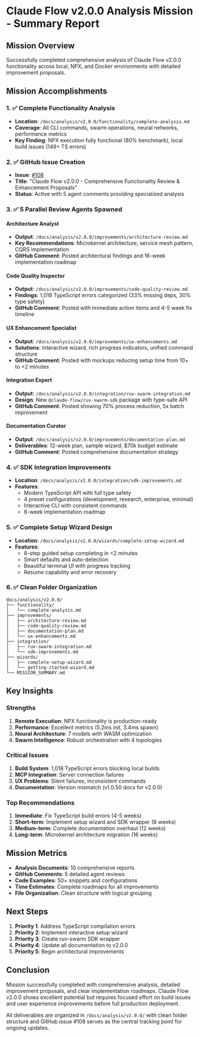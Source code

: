 # Claude Flow v2.0.0 Analysis Mission - Summary Report

## Mission Overview

Successfully completed comprehensive analysis of Claude Flow v2.0.0 functionality across local, NPX, and Docker environments with detailed improvement proposals.

## Mission Accomplishments

### 1. ✅ Complete Functionality Analysis
- **Location**: `/docs/analysis/v2.0.0/functionality/complete-analysis.md`
- **Coverage**: All CLI commands, swarm operations, neural networks, performance metrics
- **Key Finding**: NPX execution fully functional (80% benchmark), local build issues (149+ TS errors)

### 2. ✅ GitHub Issue Creation
- **Issue**: [#108](https://github.com/ruvnet/claude-code-flow/issues/108)
- **Title**: "Claude Flow v2.0.0 - Comprehensive Functionality Review & Enhancement Proposals"
- **Status**: Active with 5 agent comments providing specialized analysis

### 3. ✅ 5 Parallel Review Agents Spawned

#### Architecture Analyst
- **Output**: `/docs/analysis/v2.0.0/improvements/architecture-review.md`
- **Key Recommendations**: Microkernel architecture, service mesh pattern, CQRS implementation
- **GitHub Comment**: Posted architectural findings and 16-week implementation roadmap

#### Code Quality Inspector
- **Output**: `/docs/analysis/v2.0.0/improvements/code-quality-review.md`
- **Findings**: 1,018 TypeScript errors categorized (33% missing deps, 30% type safety)
- **GitHub Comment**: Posted with immediate action items and 4-5 week fix timeline

#### UX Enhancement Specialist
- **Output**: `/docs/analysis/v2.0.0/improvements/ux-enhancements.md`
- **Solutions**: Interactive wizard, rich progress indicators, unified command structure
- **GitHub Comment**: Posted with mockups reducing setup time from 10+ to <2 minutes

#### Integration Expert
- **Output**: `/docs/analysis/v2.0.0/integration/ruv-swarm-integration.md`
- **Design**: New `@claude-flow/ruv-swarm-sdk` package with type-safe API
- **GitHub Comment**: Posted showing 70% process reduction, 5x batch improvement

#### Documentation Curator
- **Output**: `/docs/analysis/v2.0.0/improvements/documentation-plan.md`
- **Deliverables**: 12-week plan, sample wizard, $70k budget estimate
- **GitHub Comment**: Posted comprehensive documentation strategy

### 4. ✅ SDK Integration Improvements
- **Location**: `/docs/analysis/v2.0.0/integration/sdk-improvements.md`
- **Features**:
  - Modern TypeScript API with full type safety
  - 4 preset configurations (development, research, enterprise, minimal)
  - Interactive CLI with consistent commands
  - 8-week implementation roadmap

### 5. ✅ Complete Setup Wizard Design
- **Location**: `/docs/analysis/v2.0.0/wizards/complete-setup-wizard.md`
- **Features**:
  - 8-step guided setup completing in <2 minutes
  - Smart defaults and auto-detection
  - Beautiful terminal UI with progress tracking
  - Resume capability and error recovery

### 6. ✅ Clean Folder Organization
```
docs/analysis/v2.0.0/
├── functionality/
│   └── complete-analysis.md
├── improvements/
│   ├── architecture-review.md
│   ├── code-quality-review.md
│   ├── documentation-plan.md
│   └── ux-enhancements.md
├── integration/
│   ├── ruv-swarm-integration.md
│   └── sdk-improvements.md
├── wizards/
│   ├── complete-setup-wizard.md
│   └── getting-started-wizard.md
└── MISSION_SUMMARY.md
```

## Key Insights

### Strengths
1. **Remote Execution**: NPX functionality is production-ready
2. **Performance**: Excellent metrics (5.2ms init, 3.4ms spawn)
3. **Neural Architecture**: 7 models with WASM optimization
4. **Swarm Intelligence**: Robust orchestration with 4 topologies

### Critical Issues
1. **Build System**: 1,018 TypeScript errors blocking local builds
2. **MCP Integration**: Server connection failures
3. **UX Problems**: Silent failures, inconsistent commands
4. **Documentation**: Version mismatch (v1.0.50 docs for v2.0.0)

### Top Recommendations
1. **Immediate**: Fix TypeScript build errors (4-5 weeks)
2. **Short-term**: Implement setup wizard and SDK wrapper (8 weeks)
3. **Medium-term**: Complete documentation overhaul (12 weeks)
4. **Long-term**: Microkernel architecture migration (16 weeks)

## Mission Metrics

- **Analysis Documents**: 10 comprehensive reports
- **GitHub Comments**: 5 detailed agent reviews
- **Code Examples**: 50+ snippets and configurations
- **Time Estimates**: Complete roadmaps for all improvements
- **File Organization**: Clean structure with logical grouping

## Next Steps

1. **Priority 1**: Address TypeScript compilation errors
2. **Priority 2**: Implement interactive setup wizard
3. **Priority 3**: Create ruv-swarm SDK wrapper
4. **Priority 4**: Update all documentation to v2.0.0
5. **Priority 5**: Begin architectural improvements

## Conclusion

Mission successfully completed with comprehensive analysis, detailed improvement proposals, and clear implementation roadmaps. Claude Flow v2.0.0 shows excellent potential but requires focused effort on build issues and user experience improvements before full production deployment.

All deliverables are organized in `/docs/analysis/v2.0.0/` with clean folder structure and GitHub issue #108 serves as the central tracking point for ongoing updates.
